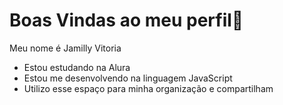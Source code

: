 # Boas Vindas ao meu perfil💚

Meu nome é Jamilly Vitoria

- Estou estudando na Alura
- Estou me desenvolvendo na linguagem JavaScript
- Utilizo esse espaço para minha organização e compartilham
